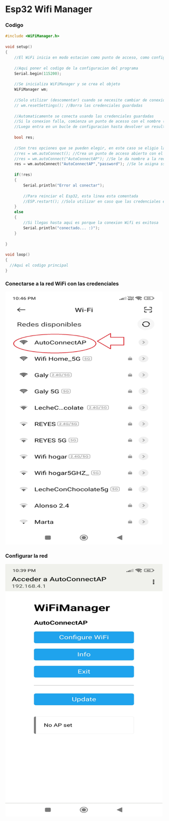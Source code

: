 # Esp32 Wifi Manager

### Codigo 
```c++
#include <WiFiManager.h> 

void setup() 
{
    //El WiFi inicia en modo estacion como punto de acceso, como configuracion inicial

    //Aqui poner el codigo de la configuracion del programa
    Serial.begin(115200);
    
    //Se inicializa WiFiManager y se crea el objeto
    WiFiManager wm;

    //Solo utilizar (descomentar) cuando se necesite cambiar de conexion Wifi   
    // wm.resetSettings(); //Borra las credenciales guardadas

    //Automaticamente se conecta usando las credenciales guardadas
    //Si la conexion falla, comienza un punto de acesso con el nombre ("AutoConnectAP") o con el nombre que se asigne
    //Luego entra en un bucle de configuracion hasta devolver un resultado exitoso

    bool res;

    //Son tres opciones que se pueden elegir, en este caso se eligio la tercera
    //res = wm.autoConnect(); //Crea un punto de acceso abierto con el nombre del Chip-ID del esp32
    //res = wm.autoConnect("AutoConnectAP"); //Se le da nombre a la red WiFi pero no se necesita contraseña para conectarse, es una red abierta
    res = wm.autoConnect("AutoConnectAP","password"); //Se le asigna ssid de la red y contraseña

    if(!res) 
    {
        Serial.println("Error al conectar");
        
        //Para reinciar el Esp32, esta linea esta comentada
        //ESP.restart(); //Solo utilizar en caso que las credenciales esten equivocadas
    } 
    else 
    {
        //Si llegas hasta aqui es porque la conexion Wifi es exitosa    
        Serial.println("conectado... :)");
    }

}

void loop() 
{
  //Aqui el codigo principal  
}
```

### Conectarse a la red WiFi con las credenciales
<img src="https://github.com/IDiegoUlises/Esp32-Wifi-Manager/blob/main/images/Modificado-WiFi.jpg" width="500" height="800" />

### Configurar la red 
<img src="https://github.com/IDiegoUlises/Esp32-Wifi-Manager/blob/main/images/Screenshot_2023-06-02-22-39-21-117_com.google.android.captiveportallogin.jpg" width="500" height="800" />


